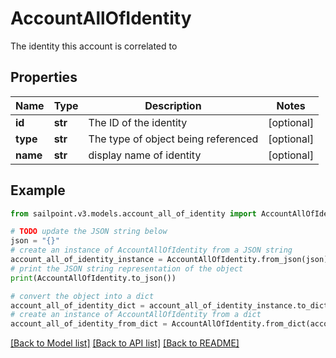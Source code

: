 # AccountAllOfIdentity

The identity this account is correlated to

## Properties

Name | Type | Description | Notes
------------ | ------------- | ------------- | -------------
**id** | **str** | The ID of the identity | [optional] 
**type** | **str** | The type of object being referenced | [optional] 
**name** | **str** | display name of identity | [optional] 

## Example

```python
from sailpoint.v3.models.account_all_of_identity import AccountAllOfIdentity

# TODO update the JSON string below
json = "{}"
# create an instance of AccountAllOfIdentity from a JSON string
account_all_of_identity_instance = AccountAllOfIdentity.from_json(json)
# print the JSON string representation of the object
print(AccountAllOfIdentity.to_json())

# convert the object into a dict
account_all_of_identity_dict = account_all_of_identity_instance.to_dict()
# create an instance of AccountAllOfIdentity from a dict
account_all_of_identity_from_dict = AccountAllOfIdentity.from_dict(account_all_of_identity_dict)
```
[[Back to Model list]](../README.md#documentation-for-models) [[Back to API list]](../README.md#documentation-for-api-endpoints) [[Back to README]](../README.md)


